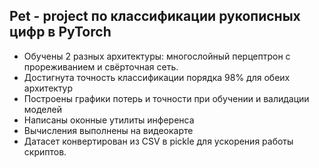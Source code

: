## Pet - project по классификации рукописных цифр в PyTorch

 - Обучены 2 разных архитектуры: многослойный перцептрон с прореживанием и свёрточная сеть. 
 - Достигнута точность классификации порядка 98% для обеих архитектур
 - Построены графики потерь и точности при обучении и валидации моделей
 - Написаны оконные утилиты инференса
 - Вычисления выполнены на видеокарте
 - Датасет конвертирован из CSV в pickle для ускорения работы скриптов.
